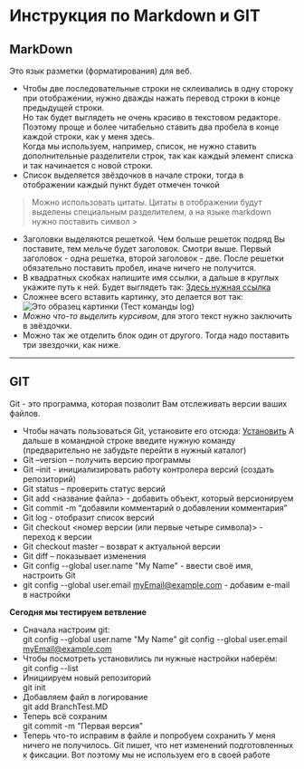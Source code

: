 
# Инструкция по Markdown и GIT

## MarkDown
Это язык разметки (форматирования) для веб.   
* Чтобы две последовательные строки не склеивались в одну стороку при отображении, нужно дважды нажать перевод строки в конце предыдущей строки.   
Но так будет выглядеть не очень красиво в текстовом редакторе.  
Поэтому проще и более читабельно ставить два пробела в конце каждой строки, как у меня здесь.  
Когда мы используем, например, список, не нужно ставить дополнительные разделители строк, так как каждый элемент списка и так начинается с новой строки.
* Список выделяется звёздочков в начале строки, тогда в отображении каждый пункт будет отмечен точкой
> Можно использовать цитаты. Цитаты в отображении будут выделены специальным разделителем, а на языке markdown нужно поставить символ >  
* Заголовки выделяются решеткой. Чем больше решеток подряд Вы поставите, тем мельче будет заголовок. Смотри выше. Первый заголовок - одна решетка, второй заголовок - две. После решетки обязательно поставить пробел, иначе ничего не получится.
* В квадратных скобках напишите имя ссылки, а дальше в круглых укажите путь к ней. Будет выглядеть так: [Здесь нужная ссылка](https://learn.microsoft.com/ru-ru/contribute/markdown-reference)
* Сложнее всего вставить картинку, это делается вот так: ![Это образец картинки (Тест команды log)](TestLog.jpg)
* *Можно что-то выделить курсивом*, для этого текст нужно заключить в звёздочки.  
* Можно так же отделить блок один от другого. Тогда надо поставить три звездочки, как ниже.
***
## GIT
Git - это программа, которая позволит Вам отслеживать версии ваших файлов.
* Чтобы начать пользоваться Git, установите его отсюда: [Установить](https://git-scm.com/downloads)
А дальше в командной строке введите нужную команду (предварительно не забудьте перейти в нужный каталог)
* Git –version – получить версию программы
* Git –init  - инициализировать работу контролера версий (создать репозиторий)
* Git status – проверить статус версий
* Git add <название файла> -  добавить объект, который версионируем
* Git commit -m “добавили комментарий о добавлении комментария”
* Git log  - отобразит список версий
* Git checkout <номер версии (или первые четыре символа)>  - переход к версии
* Git checkout master – возврат к актуальной версии
* Git diff – показывает изменения
* Git config --global user.name "My Name" - ввести своё имя, настроить Git
* git config --global user.email myEmail@example.com - добавим e-mail в настройки



**Сегодня мы тестируем ветвление**
* Сначала настроим git:  
git config --global user.name "My Name"
git config --global user.email myEmail@example.com
* Чтобы посмотреть установились ли нужные настройки наберём:  
git config --list
* Инициируем новый репозиторий  
git init  
* Добавляем файл в логирование  
git add BranchTest.MD
* Теперь всё сохраним  
git commit -m "Первая версия"
* Теперь что-то исправим в файле и попробуем сохранить
У меня ничего не получилось. Git пишет, что нет изменений подготовленных к фиксации. Вот поэтому мы не используем его в своей работе

